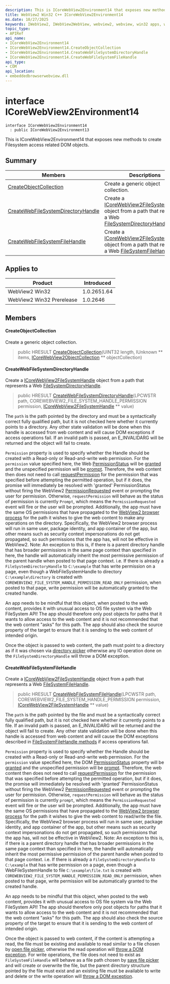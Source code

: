 ```yaml
---
description: This is ICoreWebView2Environment14 that exposes new methods to create Filesystem access related DOM objects.
title: WebView2 Win32 C++ ICoreWebView2Environment14
ms.date: 10/27/2025
keywords: IWebView2, IWebView2WebView, webview2, webview, win32 apps, win32, edge, ICoreWebView2, ICoreWebView2Controller, browser control, edge html, ICoreWebView2Environment14
topic_type: 
- APIRef
api_name:
- ICoreWebView2Environment14
- ICoreWebView2Environment14.CreateObjectCollection
- ICoreWebView2Environment14.CreateWebFileSystemDirectoryHandle
- ICoreWebView2Environment14.CreateWebFileSystemFileHandle
api_type:
- COM
api_location:
- embeddedbrowserwebview.dll
---
```


# interface ICoreWebView2Environment14

```
interface ICoreWebView2Environment14
  : public ICoreWebView2Environment13
```

This is ICoreWebView2Environment14 that exposes new methods to create Filesystem access related DOM objects.

## Summary

 Members                        | Descriptions
--------------------------------|---------------------------------------------
[CreateObjectCollection](#createobjectcollection) | Create a generic object collection.
[CreateWebFileSystemDirectoryHandle](#createwebfilesystemdirectoryhandle) | Create a [ICoreWebView2FileSystemHandle](icorewebview2filesystemhandle.md#icorewebview2filesystemhandle) object from a path that represents a Web [FileSystemDirectoryHandle](https://developer.mozilla.org/docs/Web/API/FileSystemDirectoryHandle).
[CreateWebFileSystemFileHandle](#createwebfilesystemfilehandle) | Create a [ICoreWebView2FileSystemHandle](icorewebview2filesystemhandle.md#icorewebview2filesystemhandle) object from a path that represents a Web [FileSystemFileHandle](https://developer.mozilla.org/docs/Web/API/FileSystemFileHandle).

## Applies to

Product                         | Introduced
--------------------------------|---------------------------------------------
WebView2 Win32            |    1.0.2651.64
WebView2 Win32 Prerelease |    1.0.2646

## Members

#### CreateObjectCollection

Create a generic object collection.

> public HRESULT [CreateObjectCollection](#createobjectcollection)(UINT32 length, IUnknown ** items, [ICoreWebView2ObjectCollection](icorewebview2objectcollection.md#icorewebview2objectcollection) ** objectCollection)

#### CreateWebFileSystemDirectoryHandle

Create a [ICoreWebView2FileSystemHandle](icorewebview2filesystemhandle.md#icorewebview2filesystemhandle) object from a path that represents a Web [FileSystemDirectoryHandle](https://developer.mozilla.org/docs/Web/API/FileSystemDirectoryHandle).

> public HRESULT [CreateWebFileSystemDirectoryHandle](#createwebfilesystemdirectoryhandle)(LPCWSTR path, COREWEBVIEW2_FILE_SYSTEM_HANDLE_PERMISSION permission, [ICoreWebView2FileSystemHandle](icorewebview2filesystemhandle.md#icorewebview2filesystemhandle) ** value)

The `path` is the path pointed by the directory and must be a syntactically correct fully qualified path, but it is not checked here whether it currently points to a directory. Any other state validation will be done when this handle is accessed from web content and will cause DOM exceptions if access operations fail. If an invalid path is passed, an E_INVALIDARG will be returned and the object will fail to create.

`Permission` property is used to specify whether the Handle should be created with a Read-only or Read-and-write web permission. For the `permission` value specified here, the Web [PermissionStatus](https://developer.mozilla.org/docs/Web/API/PermissionStatus) will be [granted](https://developer.mozilla.org/docs/Web/API/PermissionStatus/state) and the unspecified permission will be [prompt](https://developer.mozilla.org/docs/Web/API/PermissionStatus/state). Therefore, the web content then does not need to call [requestPermission](https://developer.mozilla.org/docs/Web/API/FileSystemHandle/requestPermission) for the permission that was specified before attempting the permitted operation, but if it does, the promise will immediately be resolved with 'granted' PermissionStatus without firing the WebView2 [PermissionRequested](/microsoft-edge/webview2/reference/win32/icorewebview2permissionrequestedeventargs) event or prompting the user for permission. Otherwise, `requestPermission` will behave as the status of permission is currently `Prompt`, which means the `PermissionRequested` event will fire or the user will be prompted. Additionally, the app must have the same OS permissions that have propagated to the [WebView2 browser process](/microsoft-edge/webview2/concepts/process-model) for the path it wishes to give the web content to make any operations on the directory. Specifically, the WebView2 browser process will run in same user, package identity, and app container of the app, but other means such as security context impersonations do not get propagated, so such permissions that the app has, will not be effective in WebView2. Note: An exception to this is, if there is a parent directory handle that has broader permissions in the same page context than specified in here, the handle will automatically inherit the most permissive permission of the parent handle when posted to that page context. i.e. If there is already a `FileSystemDirectoryHandle` to `C:\example` that has write permission on a page, even though a WebFileSystemHandle to directory `C:\example\directory` is created with `COREWEBVIEW2_FILE_SYSTEM_HANDLE_PERMISSION_READ_ONLY` permission, when posted to that page, write permission will be automatically granted to the created handle.

An app needs to be mindful that this object, when posted to the web content, provides it with unusual access to OS file system via the Web FileSystem API! The app should therefore only post objects for paths that it wants to allow access to the web content and it is not recommended that the web content "asks" for this path. The app should also check the source property of the target to ensure that it is sending to the web content of intended origin.

Once the object is passed to web content, the path must point to a directory as if it was chosen via [directory picker](https://developer.mozilla.org/docs/Web/API/Window/showDirectoryPicker) otherwise any IO operation done on the `FileSystemDirectoryHandle` will throw a DOM exception.

#### CreateWebFileSystemFileHandle

Create a [ICoreWebView2FileSystemHandle](icorewebview2filesystemhandle.md#icorewebview2filesystemhandle) object from a path that represents a Web [FileSystemFileHandle](https://developer.mozilla.org/docs/Web/API/FileSystemFileHandle).

> public HRESULT [CreateWebFileSystemFileHandle](#createwebfilesystemfilehandle)(LPCWSTR path, COREWEBVIEW2_FILE_SYSTEM_HANDLE_PERMISSION permission, [ICoreWebView2FileSystemHandle](icorewebview2filesystemhandle.md#icorewebview2filesystemhandle) ** value)

The `path` is the path pointed by the file and must be a syntactically correct fully qualified path, but it is not checked here whether it currently points to a file. If an invalid path is passed, an E_INVALIDARG will be returned and the object will fail to create. Any other state validation will be done when this handle is accessed from web content and will cause the DOM exceptions described in [FileSystemFileHandle methods](https://developer.mozilla.org/docs/Web/API/FileSystemDirectoryHandle#instance_methods) if access operations fail.

`Permission` property is used to specify whether the Handle should be created with a Read-only or Read-and-write web permission. For the `permission` value specified here, the DOM [PermissionStatus](https://developer.mozilla.org/docs/Web/API/PermissionStatus) property will be [granted](https://developer.mozilla.org/docs/Web/API/PermissionStatus/state) and the unspecified permission will be [prompt](https://developer.mozilla.org/docs/Web/API/PermissionStatus/state). Therefore, the web content then does not need to call [requestPermission](https://developer.mozilla.org/docs/Web/API/FileSystemHandle/requestPermission) for the permission that was specified before attempting the permitted operation, but if it does, the promise will immediately be resolved with 'granted' PermissionStatus without firing the WebView2 [PermissionRequested](/microsoft-edge/webview2/reference/win32/icorewebview2permissionrequestedeventargs) event or prompting the user for permission. Otherwise, `requestPermission` will behave as the status of permission is currently `prompt`, which means the `PermissionRequested` event will fire or the user will be prompted. Additionally, the app must have the same OS permissions that have propagated to the [WebView2 browser process](/microsoft-edge/webview2/concepts/process-model) for the path it wishes to give the web content to read/write the file. Specifically, the WebView2 browser process will run in same user, package identity, and app container of the app, but other means such as security context impersonations do not get propagated, so such permissions that the app has, will not be effective in WebView2. Note: An exception to this is, if there is a parent directory handle that has broader permissions in the same page context than specified in here, the handle will automatically inherit the most permissive permission of the parent handle when posted to that page context. i.e. If there is already a `FileSystemDirectoryHandle` to `C:\example` that has write permission on a page, even though a WebFileSystemHandle to file `C:\example\file.txt` is created with `COREWEBVIEW2_FILE_SYSTEM_HANDLE_PERMISSION_READ_ONLY` permission, when posted to that page, write permission will be automatically granted to the created handle.

An app needs to be mindful that this object, when posted to the web content, provides it with unusual access to OS file system via the Web FileSystem API! The app should therefore only post objects for paths that it wants to allow access to the web content and it is not recommended that the web content "asks" for this path. The app should also check the source property of the target to ensure that it is sending to the web content of intended origin.

Once the object is passed to web content, if the content is attempting a read, the file must be existing and available to read similar to a file chosen by [open file picker](https://developer.mozilla.org/docs/Web/API/Window/showOpenFilePicker), otherwise the read operation will [throw a DOM exception](https://developer.mozilla.org/docs/Web/API/FileSystemFileHandle/getFile#exceptions). For write operations, the file does not need to exist as `FileSystemFileHandle` will behave as a file path chosen by [save file picker](https://developer.mozilla.org/docs/Web/API/Window/showSaveFilePicker) and will create or overwrite the file, but the parent directory structure pointed by the file must exist and an existing file must be available to write and delete or the write operation will [throw a DOM exception](https://developer.mozilla.org/docs/Web/API/FileSystemFileHandle/createWritable#exceptions).

